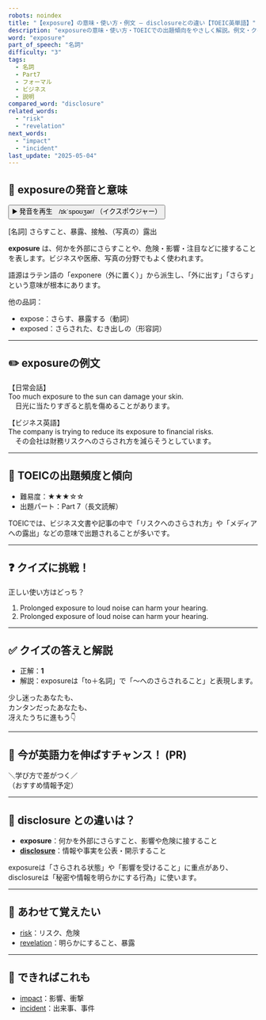 ```yaml
---
robots: noindex
title: "【exposure】の意味・使い方・例文 ― disclosureとの違い【TOEIC英単語】"
description: "exposureの意味・使い方・TOEICでの出題傾向をやさしく解説。例文・クイズ付きでdisclosureとの違いもわかりやすく学べます。"
word: "exposure"
part_of_speech: "名詞"
difficulty: "3"
tags:
  - 名詞
  - Part7
  - フォーマル
  - ビジネス
  - 説明
compared_word: "disclosure"
related_words:
  - "risk"
  - "revelation"
next_words:
  - "impact"
  - "incident"
last_update: "2025-05-04"
---
```


## 🔰 exposureの発音と意味

<button class="play-audio" onclick="playTTS('exposure')">
  <span class="play-audio-main">
    ▶️ 発音を再生　/ɪkˈspoʊʒər/
  </span>
  <span class="play-audio-sub">
    （イクスポウジャー）
  </span>
</button>

[名詞] さらすこと、暴露、接触、（写真の）露出

**exposure** は、何かを外部にさらすことや、危険・影響・注目などに接することを表します。ビジネスや医療、写真の分野でもよく使われます。

語源はラテン語の「exponere（外に置く）」から派生し、「外に出す」「さらす」という意味が根本にあります。

他の品詞：  
- expose：さらす、暴露する（動詞）
- exposed：さらされた、むき出しの（形容詞）

---

## ✏️ exposureの例文

【日常会話】  
Too much exposure to the sun can damage your skin.  
　日光に当たりすぎると肌を傷めることがあります。

【ビジネス英語】  
The company is trying to reduce its exposure to financial risks.  
　その会社は財務リスクへのさらされ方を減らそうとしています。

---

## 🎯 TOEICの出題頻度と傾向

- 難易度：★★★☆☆
- 出題パート：Part 7（長文読解）

TOEICでは、ビジネス文書や記事の中で「リスクへのさらされ方」や「メディアへの露出」などの意味で出題されることが多いです。

---

## ❓ クイズに挑戦！

正しい使い方はどっち？

1. Prolonged exposure to loud noise can harm your hearing.  
2. Prolonged exposure of loud noise can harm your hearing.

---

## ✅ クイズの答えと解説

- 正解：**1**
- 解説：exposureは「to＋名詞」で「～へのさらされること」と表現します。

少し迷ったあなたも、  
カンタンだったあなたも、  
冴えたうちに進もう👇️

---

## 🚀 今が英語力を伸ばすチャンス！ (PR)

<div class="info-center">
＼学び方で差がつく／<br>  
（おすすめ情報予定）
</div>

---

## 🤔  disclosure との違いは？

- **exposure**：何かを外部にさらすこと、影響や危険に接すること
- **[disclosure](/disclosure)**：情報や事実を公表・開示すること

exposureは「さらされる状態」や「影響を受けること」に重点があり、disclosureは「秘密や情報を明らかにする行為」に使います。

---

## 🧩 あわせて覚えたい

- [risk](/risk)：リスク、危険
- [revelation](/revelation)：明らかにすること、暴露

---

## 📖 できればこれも

- [impact](/impact)：影響、衝撃
- [incident](/incident)：出来事、事件

<!-- cvid: aid48_bid15 -->
